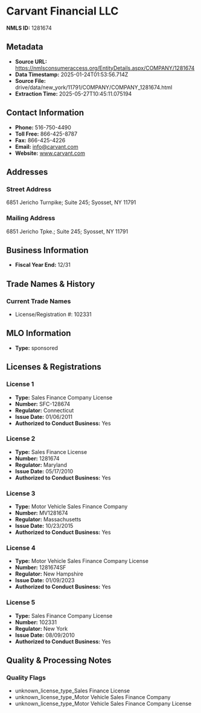 # Carvant Financial LLC

**NMLS ID:** 1281674

## Metadata
- **Source URL:** https://nmlsconsumeraccess.org/EntityDetails.aspx/COMPANY/1281674
- **Data Timestamp:** 2025-01-24T01:53:56.714Z
- **Source File:** drive/data/new_york/11791/COMPANY/COMPANY_1281674.html
- **Extraction Time:** 2025-05-27T10:45:11.075194

## Contact Information
- **Phone:** 516-750-4490
- **Toll Free:** 866-425-8787
- **Fax:** 866-425-4226
- **Email:** info@carvant.com
- **Website:** www.carvant.com

## Addresses
### Street Address
6851 Jericho Turnpike; Suite 245; Syosset, NY 11791

### Mailing Address
6851 Jericho Tpke.; Suite 245; Syosset, NY 11791

## Business Information
- **Fiscal Year End:** 12/31

## Trade Names & History
### Current Trade Names
- License/Registration #: 102331

## MLO Information
- **Type:** sponsored

## Licenses & Registrations

### License 1
- **Type:** Sales Finance Company License
- **Number:** SFC-128674
- **Regulator:** Connecticut
- **Issue Date:** 01/06/2011
- **Authorized to Conduct Business:** Yes

### License 2
- **Type:** Sales Finance License
- **Number:** 1281674
- **Regulator:** Maryland
- **Issue Date:** 05/17/2010
- **Authorized to Conduct Business:** Yes

### License 3
- **Type:** Motor Vehicle Sales Finance Company
- **Number:** MV1281674
- **Regulator:** Massachusetts
- **Issue Date:** 10/23/2015
- **Authorized to Conduct Business:** Yes

### License 4
- **Type:** Motor Vehicle Sales Finance Company License
- **Number:** 1281674SF
- **Regulator:** New Hampshire
- **Issue Date:** 01/09/2023
- **Authorized to Conduct Business:** Yes

### License 5
- **Type:** Sales Finance Company License
- **Number:** 102331
- **Regulator:** New York
- **Issue Date:** 08/09/2010
- **Authorized to Conduct Business:** Yes

## Quality & Processing Notes
### Quality Flags
- unknown_license_type_Sales Finance License
- unknown_license_type_Motor Vehicle Sales Finance Company
- unknown_license_type_Motor Vehicle Sales Finance Company License
